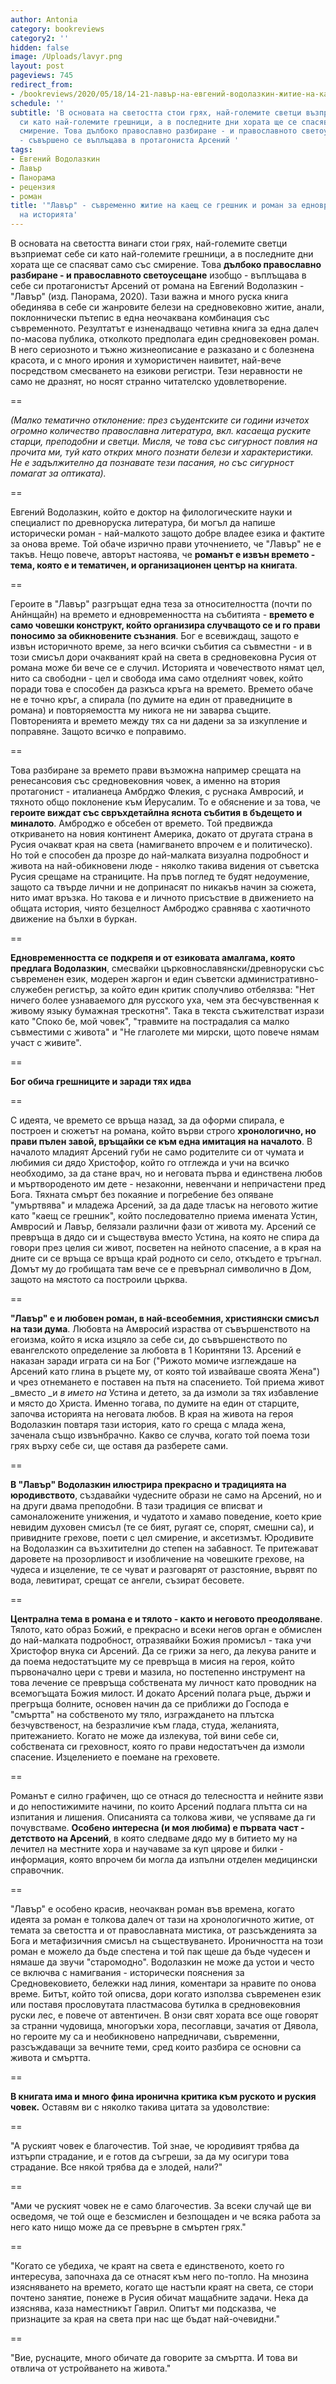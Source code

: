 ```yaml
---
author: Antonia
category: bookreviews
category2: ''
hidden: false
image: /Uploads/lavyr.png
layout: post
pageviews: 745
redirect_from:
- /bookreviews/2020/05/18/14-21-лавър-на-евгений-водолазкин-житие-на-каещ-се-грешник-по-съвременному-и-история-за-едновременността
schedule: ''
subtitle: 'В основата на светостта стои грях, най-големите светци възприемат себе
  си като най-големите грешници, а в последните дни хората ще се спасяват само със
  смирение. Това дълбоко православно разбиране - и православното светоусещане изобщо
  - съвършено се въплъщава в протагониста Арсений '
tags:
- Евгений Водолазкин
- Лавър
- Панорама
- рецензия
- роман
title: '"Лавър" - съвременно житие на каещ се грешник и роман за едновременността
  на историята'
---
```


В основата на светостта винаги стои грях, най-големите светци възприемат себе си като най-големите грешници, а в последните дни хората ще се спасяват само със смирение. Това **дълбоко православно разбиране - и православното светоусещане** изобщо - въплъщава в себе си протагонистът Арсений от романа на Евгений Водолазкин - "Лавър" (изд. Панорама, 2020). Тази важна и много руска книга обединява в себе си жанровите белези на средновековно житие, анали, поклоннически пътепис в една неочаквана комбинация със съвременното. Резултатът е изненадващо четивна книга за една далеч по-масова публика, отколкото предполага един средновековен роман. В него сериозното и тъжно жизнеописание е разказано и с болезнена красота, и с много ирония и хумористичен наивитет, най-вече посредством смесването на езикови регистри. Тези неравности не само не дразнят, но носят странно читателско удовлетворение. 

\==

_(Малко тематично отклонение: през съудентските си години изчетох огромно количество православна литература, вкл. касаеща руските старци, преподобни и светци. Мисля, че това със сигурност повлия на прочита ми, туй като открих много познати белези и характеристики. Не е задължително да познавате тези пасания, но със сигурност помагат за оптиката)._

\==

Евгений Водолазкин, който е доктор на филологическите науки и специалист по древноруска литература, би могъл да напише исторически роман - най-малкото защото добре владее езика и фактите за онова време. Той обаче изрично прави уточнението, че "Лавър" не е такъв. Нещо повече, авторът настоява, че **романът е извън времето - тема, която е и тематичен, и организационен център на книгата**. 

\==

Героите в "Лавър" разгръщат една теза за относителността (почти по Анйнщайн) на времето и едновременността на събитията - **времето е само човешки конструкт, който организира случващото се и го прави поносимо за обикновените съзнания**. Бог е всевиждащ, защото е извън историчното време, за него всички събития са съвместни - и в този смисъл дори очакваният край на света в средновековна Русия от романа може би вече се е случил. Историята и човечеството нямат цел, нито са свободни - цел и свобода има само отделният човек, който поради това е способен да разкъса кръга на времето. Времето обаче не е точно кръг, а спирала (по думите на един от праведниците в романа) и повторяемостта му никога не ни заварва същите. Повторенията и времето между тях са ни дадени за за изкупление и поправяне. Защото всичко е поправимо.

\==

Това разбиране за времето прави възможна например срещата на ренесансовия със средновековния човек, а именно на втория протагонист - италианеца Амбрджо Флекия, с руснака Амвросий, и тяхното общо поклонение към Йерусалим. То е обяснение и за това, че **героите виждат със свръхдетайлна яснота събития в бъдещето и миналото**. Амброджо е обсебен от времето. Той предвижда откриването на новия континент Америка, докато от другата страна в Русия очакват края на света (намигването впрочем е и политическо). Но той е способен да прозре до най-малката визуална подробност и живота на най-обикновени люде - няколко такива видения от съветска Русия срещаме на страниците. На пръв поглед те будят недоумение, защото са твърде лични и не допринасят по никакъв начин за сюжета, нито имат връзка. Но такова е и личното присъствие в движението на общата история, чиято безцелност Амброджо сравнява с хаотичното движение на бълхи в буркан.

\==

**Едновременността се подкрепя и от езиковата амалгама, която предлага Водолазкин**, смесвайки църковнославянски/древноруски със съвременен език, модерен жаргон и един съветски административно-служебен регистър, за който един критик сполучливо отбелязва: "Нет ничего более узнаваемого для русского уха, чем эта бесчувственная к живому языку бумажная трескотня". Така в текста съжителстват изрази като "Споко бе, мой човек", "травмите на пострадалия са малко съвместими с живота" и "Не глаголете ми мирски, щото повече нямам участ с живите". 

\==

**Бог обича грешниците и заради тях идва**

\==

С идеята, че времето се връща назад, за да оформи спирала, е построен и сюжетът на романа, който върви строго **хронологично, но прави пълен завой, връщайки се към една имитация на началото**. В началото младият Арсений губи не само родителите си от чумата и любимия си дядо Христофор, който го отглежда и учи на всичко необходимо, за да стане врач, но и неговата първа и единствена любов и мъртвороденото им дете - незаконни, невенчани и непричастени пред Бога. Тяхната смърт без покаяние и погребение без опяване "умъртвява" и младежа Арсений, за да даде тласък на неговото житие като "каещ се грешник", който последователно приема имената Устин, Амвросий и Лавър, белязали различни фази от живота му. Арсений се превръща в дядо си и съществува вместо Устина, на която не спира да говори през целия си живот, посветен на нейното спасение, а в края на дните си се връща се връща край родното си село, откъдето е тръгнал. Домът му до гробищата там вече се е превърнал символично в Дом, защото на мястото са построили църква.

\==

**"Лавър" е и любовен роман, в най-всеобемния, християнски смисъл на тази дума**. Любовта на Амвросий израства от съвършенството на егоизма, който я иска изцяло за себе си, до съвършенството по евангелското определение за любовта в 1 Коринтяни 13. Арсений е наказан заради играта си на Бог ("Рижото момиче изглеждаше на Арсений като глина в ръцете му, от която той извайваше своята Жена") и чрез отнемането е поставен на пътя на спасението. Той приема живот _вместо _и _в името на_ Устина и детето, за да измоли за тях избавление и място до Христа. Именно тогава, по думите на един от старците, започва историята на неговата любов. В края на живота на героя Водолазкин повтаря тази история, като го среща с млада жена, заченала също извънбрачно. Какво се случва, когато той поема този грях върху себе си, ще оставя да разберете сами. 

\==

**В "Лавър" Водолазкин илюстрира прекрасно и традицията на юродивството**, създавайки чудесните образи не само на Арсений, но и на други двама преподобни. В тази традиция се вписват и самоналожените унижения, и чудатото и хамаво поведение, което крие невидим духовен смисъл (те се бият, ругаят се, спорят, смешни са), и привидните грехове, поети с цел смирение, и аксетизмът. Юродивите на Водолазкин са възхитителни до степен на забавност. Те притежават даровете на прозорливост и изобличение на човешките грехове, на чудеса и изцеление, те се чуват и разговарят от разстояние, вървят по вода, левитират, срещат се ангели, съзират бесовете. 

\==

**Централна тема в романа е и тялото - както и неговото преодоляване**. Тялото, като образ Божий, е прекрасно и всеки негов орган е обмислен до най-малката подробност, отразявайки Божия промисъл - така учи Христофор внука си Арсений. Да се грижи за него, да лекува раните и да поема недостатъците му се превръща в мисия на героя, който първоначално цери с треви и мазила, но постепенно инструмент на това лечение се превръща собствената му личност като проводник на всемогъщата Божия милост. И докато Арсений полага ръце, държи и прегръща болните, основен начин да се приближи до Господа е "смъртта" на собственото му тяло, изграждането на плътска безчувственост, на безразличие към глада, студа, желанията, притежанието. Когато не може да излекува, той вини себе си, собствената си греховност, която го прави недостатъчен да измоли спасение. Изцелението е поемане на греховете.

\==

Романът е силно графичен, що се отнася до телесността и нейните язви и до непостижимите начини, по които Арсений подлага плътта си на изпитания и лишения. Описанията са толкова живи, че успяваме да ги почувстваме. **Особено интересна (и моя любима) е първата част - детството на Арсений**, в която следваме дядо му в битието му на лечител на местните хора и научаваме за куп цярове и билки - информация, която впрочем би могла да изпълни отделен медицински справочник.  

\==

"Лавър" е особено красив, неочакван роман във времена, когато идеята за роман е толкова далеч от тази на хронологичното житие, от темата за светостта и от православната мистика, от разсъжденията за Бога и метафизичния смисъл на съществуването. Ироничността на този роман е можело да бъде спестена и той пак щеше да бъде чудесен и нямаше да звучи "старомодно". Водолазкин не може да устои и често се включва с намигвания - исторически пояснения за Средновековието, бележки над линия, коментари за нравите по онова време. Битът, който той описва, дори когато използва съвременен език или поставя прословутата пластмасова бутилка в средновековния руски лес, е повече от автентичен. В онзи свят хората все още говорят за странни чудовища, многоръки хора, песоглавци, зачатия от Дявола, но героите му са и необикновено напредничави, съвременни, разсъждаващи за вечните теми, сред които разбира се основни са живота и смъртта. 

\==

**В книгата има и много фина иронична критика към руското и руския човек.** Оставям ви с няколко такива цитата за удоволствие:

\==

"А руският човек е благочестив. Той знае, че юродивият трябва да изтърпи страдание, и е готов да съгреши, за да му осигури това страдание. Все някой трябва да е злодей, нали?"

\==

"Ами че руският човек не е само благочестив. За всеки случай ще ви осведомя, че той още е безсмислен и безпощаден и че всяка работа за него като нищо може да се превърне в смъртен грях."

\==

"Когато се убедиха, че краят на света е единственото, което го интересува, започнаха да се отнасят към него по-топло. На мнозина изясняването на времето, когато ще настъпи краят на света, се стори почтено занятие, понеже в Русия обичат мащабните задачи. Нека да изяснява, каза наместникът Гаврил. Опитът ми подсказва, че признаците за края на света при нас ще бъдат най-очевидни."

\==

"Вие, руснаците, много обичате да говорите за смъртта. И това ви отвлича от устройването на живота."
